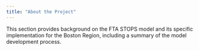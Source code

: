 ```yaml
---
title: "About the Project"
---
```

This section provides background on the FTA STOPS model and its specific implementation for the Boston Region, including a summary of the model development process.
